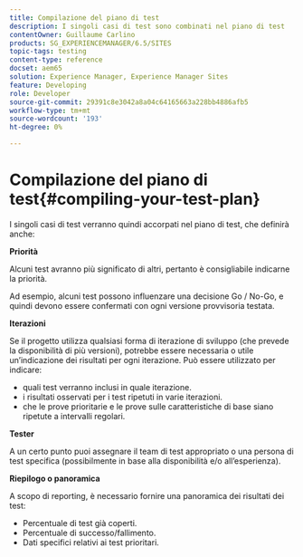 ```yaml
---
title: Compilazione del piano di test
description: I singoli casi di test sono combinati nel piano di test
contentOwner: Guillaume Carlino
products: SG_EXPERIENCEMANAGER/6.5/SITES
topic-tags: testing
content-type: reference
docset: aem65
solution: Experience Manager, Experience Manager Sites
feature: Developing
role: Developer
source-git-commit: 29391c8e3042a8a04c64165663a228bb4886afb5
workflow-type: tm+mt
source-wordcount: '193'
ht-degree: 0%

---
```


# Compilazione del piano di test{#compiling-your-test-plan}

I singoli casi di test verranno quindi accorpati nel piano di test, che definirà anche:

**Priorità**

Alcuni test avranno più significato di altri, pertanto è consigliabile indicarne la priorità.

Ad esempio, alcuni test possono influenzare una decisione Go / No-Go, e quindi devono essere confermati con ogni versione provvisoria testata.

**Iterazioni**

Se il progetto utilizza qualsiasi forma di iterazione di sviluppo (che prevede la disponibilità di più versioni), potrebbe essere necessaria o utile un’indicazione dei risultati per ogni iterazione. Può essere utilizzato per indicare:

* quali test verranno inclusi in quale iterazione.
* i risultati osservati per i test ripetuti in varie iterazioni.
* che le prove prioritarie e le prove sulle caratteristiche di base siano ripetute a intervalli regolari.

**Tester**

A un certo punto puoi assegnare il team di test appropriato o una persona di test specifica (possibilmente in base alla disponibilità e/o all’esperienza).

**Riepilogo o panoramica**

A scopo di reporting, è necessario fornire una panoramica dei risultati dei test:

* Percentuale di test già coperti.
* Percentuale di successo/fallimento.
* Dati specifici relativi ai test prioritari.
